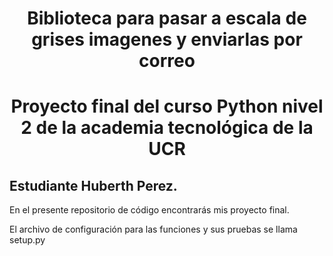 <h1 align="center"> Biblioteca para pasar a escala de grises imagenes y enviarlas por correo </h1>
<h1 align="center">Proyecto final del curso Python nivel 2 de la academia tecnológica de la UCR</h1>

## Estudiante Huberth Perez. 
 En el presente repositorio de código encontrarás mis proyecto final.

El archivo de configuración para las funciones y sus pruebas se llama setup.py